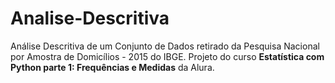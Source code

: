 # Analise-Descritiva
Análise Descritiva de um Conjunto de Dados retirado da Pesquisa Nacional por Amostra de Domicílios - 2015 do IBGE.
Projeto do curso **Estatística com Python parte 1: Frequências e Medidas** da Alura.
